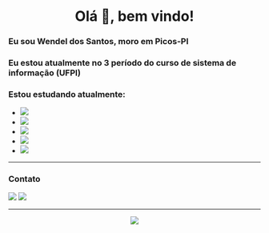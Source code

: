 <h1 align="center"> Olá 👋, bem vindo! </h1>

<h3>Eu sou Wendel dos Santos, moro em Picos-PI</h3>
<h3>Eu estou atualmente no 3 período do curso de sistema de informação (UFPI)</h3>
<h3>Estou estudando atualmente:</h3> 

<ul>
  <li><img src="https://img.shields.io/badge/HTML-239120?style=for-the-badge&logo=html5&logoColor=white" /></li>
  <li><img src="https://img.shields.io/badge/CSS3-1572B6?style=for-the-badge&logo=css3&logoColor=white" /></li>
  <li><img src="https://img.shields.io/badge/JavaScript-F7DF1E?style=for-the-badge&logo=javascript&logoColor=black" /></li> 
  <li><img src="https://img.shields.io/badge/PHP-777BB4?style=for-the-badge&logo=php&logoColor=white" /></li> 
  <li><img src="https://img.shields.io/badge/MySQL-00000F?style=for-the-badge&logo=mysql&logoColor=white" /></li>
</ul>

---

<h3> Contato</h3>
<!--
instagram
<a href="//www.google.com" target="_blank" ><img src="https://img.shields.io/badge/LinkedIn-0077B5?style=for-the-badge&logo=linkedin&logoColor=white" /></a>
-->
<a href="wendelnunes9999@gmail.com" target="_blank" ><img src="https://img.shields.io/badge/Gmail-D14836?style=for-the-badge&logo=gmail&logoColor=white" /></a>
<a href="https://www.linkedin.com/in/wendel-nunes/" target="_blank" ><img src="https://img.shields.io/badge/LinkedIn-0077B5?style=for-the-badge&logo=linkedin&logoColor=white" /></a>

---
<div align="center">
  <img src="https://github-readme-stats.vercel.app/api?username=WendelSantosNunes&show_icons=true">
</div>
